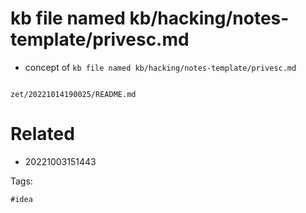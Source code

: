# kb file named kb/hacking/notes-template/privesc.md

- concept of `kb file named kb/hacking/notes-template/privesc.md`

```
```

` zet/20221014190025/README.md `

# Related

- 20221003151443

Tags:

    #idea
